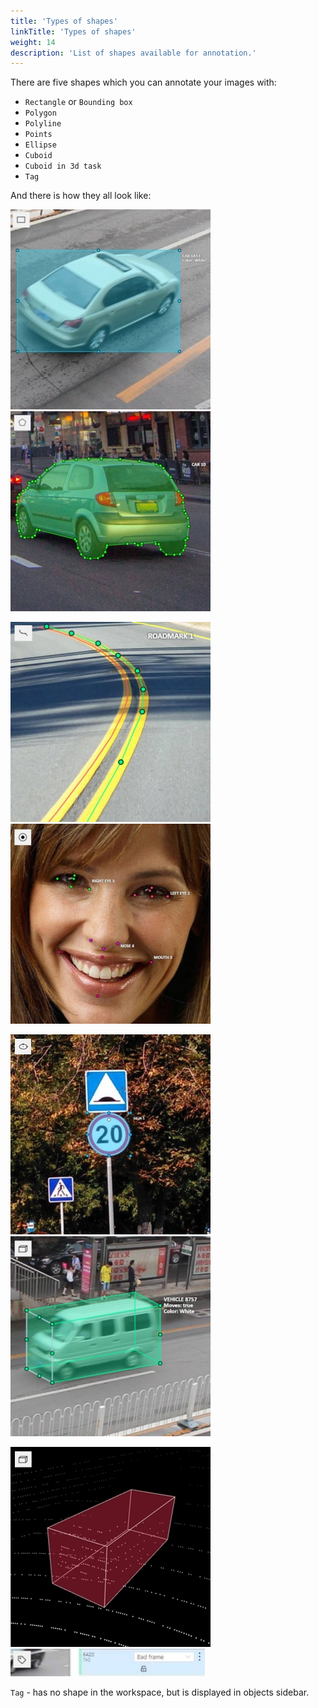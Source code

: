 ```yaml
---
title: 'Types of shapes'
linkTitle: 'Types of shapes'
weight: 14
description: 'List of shapes available for annotation.'
---
```

There are five shapes which you can annotate your images with:

- `Rectangle` or `Bounding box`
- `Polygon`
- `Polyline`
- `Points`
- `Ellipse`
- `Cuboid`
- `Cuboid in 3d task`
- `Tag`

And there is how they all look like:

![](/images/image038_detrac.jpg 'Rectangle') ![](/images/image033_detrac.jpg 'Polygon')

![](/images/image009_mapillary_vistas.jpg 'Polyline') ![](/images/image010_affectnet.jpg 'Points')

![](/images/image240_mapillary_vistas.jpg 'Ellipse') ![](/images/image015_detrac.jpg 'Cuboid')

![](/images/image218_carla_town3.jpg 'Cuboid in 3d task') ![](/images/image135.jpg 'Tag')

`Tag` - has no shape in the workspace, but is displayed in objects sidebar.
